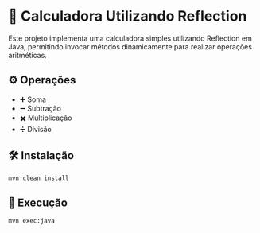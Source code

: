 # 🧮 Calculadora Utilizando Reflection 
Este projeto implementa uma calculadora simples utilizando Reflection em Java, permitindo invocar métodos dinamicamente para realizar operações aritméticas.
## ⚙️ Operações
- ➕ Soma
- ➖ Subtração
- ✖️ Multiplicação
- ➗ Divisão

## 🛠️ Instalação

```bash
mvn clean install
```

## 🚀 Execução
````bash
mvn exec:java
````

